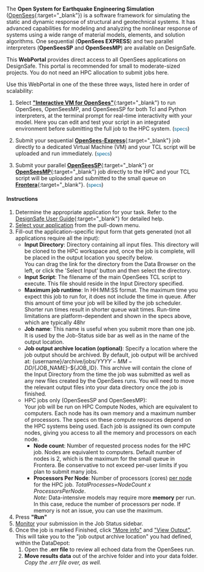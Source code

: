 <script>
    function toggleDiv(DivLabel) {
        const el = document.getElementById(DivLabel);
        el.hidden = ( ! el.hidden );
    }
    function showDiv(DivLabel) {
        const el = document.getElementById(DivLabel);
        el.hidden = false;
    }
    function hideDiv(DivLabel) {
        const el = document.getElementById(DivLabel);
        el.hidden = true;
    }
</script>

<style>
    summary {
        cursor: pointer;
        font-weight: bold;
    }

    /* WARNING: Id `#quick-start` is set in doc that includes this one */
    /* FAQ: The ` li` is required because `theme.css` sets its `list-style` */
    #quick-start ~ ol li:not(
        #instructions ~ ol li
    ) {
        list-style: upper-alpha;
    }
</style>

The **Open System for Earthquake Engineering Simulation** ([OpenSees](https://opensees.berkeley.edu/){:target="_blank"}) is a software framework for simulating the static and dynamic response of structural and geotechnical systems. It has advanced capabilities for modeling and analyzing the nonlinear response of systems using a wide range of material models, elements, and solution algorithms. One sequential (**OpenSees EXPRESS**) and two parallel interpreters (**OpenSeesSP** and **OpenSeesMP**) are available on DesignSafe.

This **WebPortal** provides direct access to all OpenSees applications on DesignSafe. This portal is recommended for small to moderate-sized projects. You do not need an HPC allocation to submit jobs here.

Use this WebPortal in one of the these three ways, listed here in order of scalability:

1. Select [**"Interactive VM for OpenSees"**](/user-guide/tools/simulation/opensees/opensees/#opensees-express){:target="_blank"} to run OpenSees, OpenSeesMP, and OpenSeesSP for both Tcl and Python interpreters, at the terminal prompt for real-time interactivity with your model. Here you can edit and test your script in an integrated environment before submitting the full job to the HPC system. (<small><font color="blue"><button style="background: none!important;border: none;padding: 0!important;font-family: arial, sans-serif;color: #069;text-decoration: none;cursor: pointer;" onclick='toggleDiv("OSinter_deets")'>specs</button></font></small>)

    <div id="OSinter_deets" hidden>

    The following resources are shared with concurrent users, as there is only one Interactive-VM.

    - Number of Nodes = 1 (Nodes are like computers)
    - Number of Cores = 24 (Cores are the processors).
    - RAM = 48GB
    - Maximum Job duration = 48hr

    </div>

2. Submit your sequential [**OpenSees-Express**](/user-guide/tools/simulation/opensees/opensees/#opensees-express){:target="_blank"} job directly to a dedicated Virtual Machine (VM) and your TCL script will be uploaded and run immediately. (<small><font color="blue"><button style="background: none!important;border: none;padding: 0!important;font-family: arial, sans-serif;color: #069;text-decoration: none;cursor: pointer;" onclick='toggleDiv("OSexprees_deets")'>specs</button></font></small>)

    <div id="OSexprees_deets" hidden>

    The following resources are shared with concurrent users, as there is only one OpenSees-VM.

    - Number of Nodes = 1 (Nodes are like computers)
    - Number of Cores = 24 (Cores are the processors).
        HOWEVER, OpenSees-Express is a sequential application, so it only uses on Core per Job.
    - RAM = 48GB
    - Maximum Job duration = 48hr

    </div>

3. Submit your parallel [**OpenSeesSP**](/user-guide/tools/simulation/opensees/opensees/#openseesmp){:target="_blank"} or [**OpenSeesMP**](/user-guide/tools/simulation/opensees/openseesMP/){:target="_blank"} job directly to the HPC and your TCL script will be uploaded and submitted to the small queue on [**Frontera**](https://frontera-portal.tacc.utexas.edu/user-guide/running/){:target="_blank"}. (<small><font color="blue"><button style="background: none!important;border: none;padding: 0!important;font-family: arial, sans-serif;color: #069;text-decoration: none;cursor: pointer;" onclick='toggleDiv("OSmpsp_deets")'>specs</button></font></small>)

    <div id="OSmpsp_deets" hidden>

    The 1 or 2 nodes you select are not shared with other users. You have full access to the processors specify and all memory on that node.

    - Maximum number of Nodes per Job = 2 (Nodes are like computers)
    - Maximum number of Cores per Node = 56 (Cores are the processors)
    - RAM = 192 GB/Node
    - Maximum Job duration = 48hr
        If you plan submit more than one job, use only the number of Nodes & Cores you need
        and stay within the following limits:

        - Maximum number of Nodes per user = 24
        - Maximum number of Jobs per user = 20
        - Users are limited to a maximum of 50 running and 200 pending Jobs in all queues at one time

    </div>

<!-- TODO: Use `<details>` -->
<!-- FAQ: After DesignSafe-CI/DS-User-Guide#1: `/// details | Instructions` -->
<!-- https://facelessuser.github.io/pymdown-extensions/extensions/blocks/plugins/details/ -->

#### Instructions

1. Determine the appropriate application for your task. Refer to the [DesignSafe User Guide](/user-guide/tools/simulation/opensees/opensees/#opensees-applications_1){:target="_blank"} for detailed help.
2. <u>Select your application</u> from the pull-down menu.
3. Fill-out the application-specific input form that gets generated (not all applications require all the input):
    - **Input Directory**: Directory containing all input files. This directory will be cloned to the HPC workspace and, once the job is complete, will be placed in the output location you specify below. <br> You can drag the link for the directory from the Data Browser on the left, or click the 'Select Input' button and then select the directory.
    - **Input Script**: The filename of the main OpenSees TCL script to execute. This file should reside in the Input Directory specified.
    - **Maximum job runtime**: In HH:MM:SS format. The maximum time you expect this job to run for, it does not include the time in queue. After this amount of time your job will be killed by the job scheduler. Shorter run times result in shorter queue wait times. Run-time limitations are platform-dependent and shown in the specs above, which are typically 48hr
    - **Job name**: This name is useful when you submit more than one job. It is used by the Job-Status side bar as well as in the name of the output location.
    - **Job output archive location (optional)**: Specify a location where the job output should be archived. By default, job output will be archived at: {username}/archive/jobs/${YYYY-MM-DD}/${JOB_NAME}-${JOB_ID}. This archive will contain the clone of the Input Directory from the time the job was submitted as well as any new files created by the OpenSees runs. You will need to move the relevant output files into your data directory once the job is finished.
    - HPC jobs only (OpenSeesSP and OpenSeesMP):<br> Your job will be run on HPC Compute Nodes, which are equivalent to computers. Each node has its own memory and a maximum number of processors. The specs on these compute resources depend on the HPC systems being used. Each job is assigned its own compute nodes, giving you access to all the memory and processors on each node.
        - **Node count**: Number of requested process nodes for the HPC job. Nodes are equivalent to computers. Default number of nodes is 2, which is the maximum for the small queue in Frontera. Be conservative to not exceed per-user limits if you plan to submit many jobs.
        - **Processors Per Node**: Number of processors (cores) <u>per node</u> for the HPC job. _TotalProcesses=NodeCount x ProcessorsPerNode_.<br> _Note:_ Data-intensive models may require more **memory** per run. In this case, reduce the number of processors per node. If memory is not an issue, you can use the maximum.
4. Press **"Run"**
5. <u>Monitor</u> your submission in the Job Status sidebar.
6. Once the job is marked Finished, click <u>"More info"</u> and <u>"View Output"</u>. This will take you to the "job output archive location" you had defined, within the DataDepot:
    1. Open the **.err file** to review all echoed data from the OpenSees run.
    2. **Move results data** out of the archive folder and into your data folder. _Copy the .err file over, as well._

